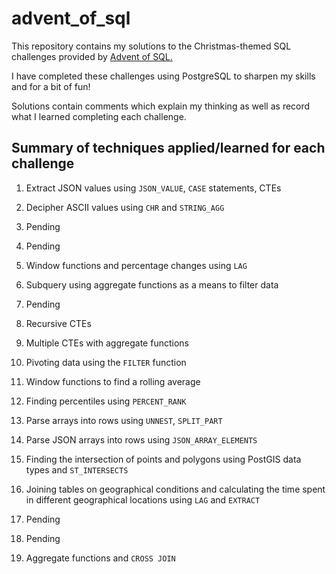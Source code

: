 # advent_of_sql
This repository contains my solutions to the Christmas-themed SQL challenges provided by [Advent of SQL.](https://adventofsql.com/)

I have completed these challenges using PostgreSQL to sharpen my skills and for a bit of fun! 

Solutions contain comments which explain my thinking as well as record what I learned completing each challenge.

## Summary of techniques applied/learned for each challenge

1. Extract JSON values using `JSON_VALUE`, `CASE` statements, CTEs

2. Decipher ASCII values using `CHR` and `STRING_AGG`

3. Pending

4. Pending

5. Window functions and percentage changes using `LAG`

6. Subquery using aggregate functions as a means to filter data

7. Pending

8. Recursive CTEs

9. Multiple CTEs with aggregate functions

10. Pivoting data using the `FILTER` function

11. Window functions to find a rolling average

12. Finding percentiles using `PERCENT_RANK`

13. Parse arrays into rows using `UNNEST`, `SPLIT_PART`

14. Parse JSON arrays into rows using `JSON_ARRAY_ELEMENTS`

15. Finding the intersection of points and polygons using PostGIS data types and `ST_INTERSECTS`

16. Joining tables on geographical conditions and calculating the time spent in different geographical locations using `LAG` and `EXTRACT`

17. Pending

18. Pending

19. Aggregate functions and `CROSS JOIN`
